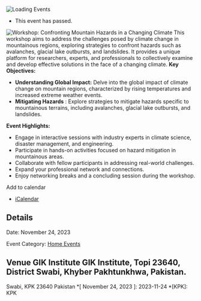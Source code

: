 ![Loading Events](https://giki.edu.pk/event/workshop-confronting-mountain-hazards-in-a-changing-climate/)
  * This event has passed.


![Workshop: Confronting Mountain Hazards in a Changing Climate](https://giki.edu.pk/wp-content/uploads/2023/11/400995865_636102812063892_4232053627744603054_n.jpg)
This workshop aims to address the challenges posed by climate change in mountainous regions, exploring strategies to confront hazards such as avalanches, glacial lake outbursts, and landslides. It provides a unique platform for researchers, experts, and professionals to collectively examine and develop effective solutions in the face of a changing climate.
**Key Objectives:**
  * **Understanding Global Impact:** Delve into the global impact of climate change on mountain regions, characterized by rising temperatures and increased extreme weather events. 
  * **Mitigating Hazards** : Explore strategies to mitigate hazards specific to mountainous terrains, including avalanches, glacial lake outbursts, and landslides. 


**Event Highlights:**
  * Engage in interactive sessions with industry experts in climate science, disaster management, and engineering. 
  * Participate in hands-on activities focused on hazard mitigation in mountainous areas. 
  * Collaborate with fellow participants in addressing real-world challenges. 
  * Expand your professional network and connections. 
  * Enjoy networking breaks and a concluding session during the workshop. 


Add to calendar 
  * [ iCalendar ](webcal://giki.edu.pk/event/workshop-confronting-mountain-hazards-in-a-changing-climate/?ical=1)


##  Details  

Date: 
     November 24, 2023  

Event Category:
    [Home Events](https://giki.edu.pk/events/category/home_events/)
##  Venue       GIK Institute       GIK Institute, Topi 23640, District Swabi, Khyber Pakhtunkhwa, Pakistan.   
Swabi, KPK 23640 Pakistan
  *[ November 24, 2023 ]: 2023-11-24
  *[KPK]: KPK
